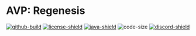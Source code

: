 [code-size]: https://img.shields.io/github/languages/code-size/bvanseg/aliensvspredator

[curse-downloads-shield]: https://cf.way2muchnoise.eu/full_221641_downloads.svg
[curse-files-url]: https://www.curseforge.com/minecraft/mc-mods/aliensvspredator/files

[curse-versions-shield]: https://cf.way2muchnoise.eu/versions/221641.svg
[curse-url]: https://www.curseforge.com/minecraft/mc-mods/aliensvspredator

[discord-shield]: https://img.shields.io/discord/1111609866172239942.svg?colorB=7289DA&logo=data:image/png;base64,iVBORw0KGgoAAAANSUhEUgAAAHYAAABWAgMAAABnZYq0AAAACVBMVEUAAB38%2FPz%2F%2F%2F%2Bm8P%2F9AAAAAXRSTlMAQObYZgAAAAFiS0dEAIgFHUgAAAAJcEhZcwAACxMAAAsTAQCanBgAAAAHdElNRQfhBxwQJhxy2iqrAAABoElEQVRIx7WWzdGEIAyGgcMeKMESrMJ6rILZCiiBg4eYKr%2Fd1ZAfgXFm98sJfAyGNwno3G9sLucgYGpQ4OGVRxQTREMDZjF7ILSWjoiHo1n%2BE03Aw8p7CNY5IhkYd%2F%2F6MtO3f8BNhR1QWnarCH4tr6myl0cWgUVNcfMcXACP1hKrGMt8wcAyxide7Ymcgqale7hN6846uJCkQxw6GG7h2MH4Czz3cLqD1zHu0VOXMfZjHLoYvsdd0Q7ZvsOkafJ1P4QXxrWFd14wMc60h8JKCbyQvImzlFjyGoZTKzohwWR2UzSONHhYXBQOaKKsySsahwGGDnb%2FiYPJw22sCqzirSULYy1qtHhXGbtgrM0oagBV4XiTJok3GoLoDNH8ooTmBm7ZMsbpFzi2bgPGoXWXME6XT%2BRJ4GLddxJ4PpQy7tmfoU2HPN6cKg%2BledKHBKlF8oNSt5w5g5o8eXhu1IOlpl5kGerDxIVT%2BztzKepulD8utXqpChamkzzuo7xYGk%2FkpSYuviLXun5bzdRf0Krejzqyz7Z3p0I1v2d6HmA07dofmS48njAiuMgAAAAASUVORK5CYII%3D
[discord-url]: https://discord.gg/wp7mvmbkVb

[github-build]: https://github.com/bvanseg/aliensvspredator/actions/workflows/build.yml/badge.svg
[github-build-url]: https://github.com/bvanseg/AliensVsPredator/actions/workflows/build.yml

[java-shield]: https://img.shields.io/badge/Made%20with-Java-ED8B00.svg
[java-url]: https://www.java.com/

[license-shield]: https://img.shields.io/badge/License-MIT-green.svg
[license-url]: https://opensource.org/licenses/MIT

AVP: Regenesis
=============
[![github-build]][github-build-url]
[![license-shield]][license-url]
[![java-shield]][java-url]
![code-size]
[![discord-shield]][discord-url]

[//]: # ([![curse-downloads-shield]][curse-link])
[//]: # ([![curse-versions-shield]][curse-files-link])
